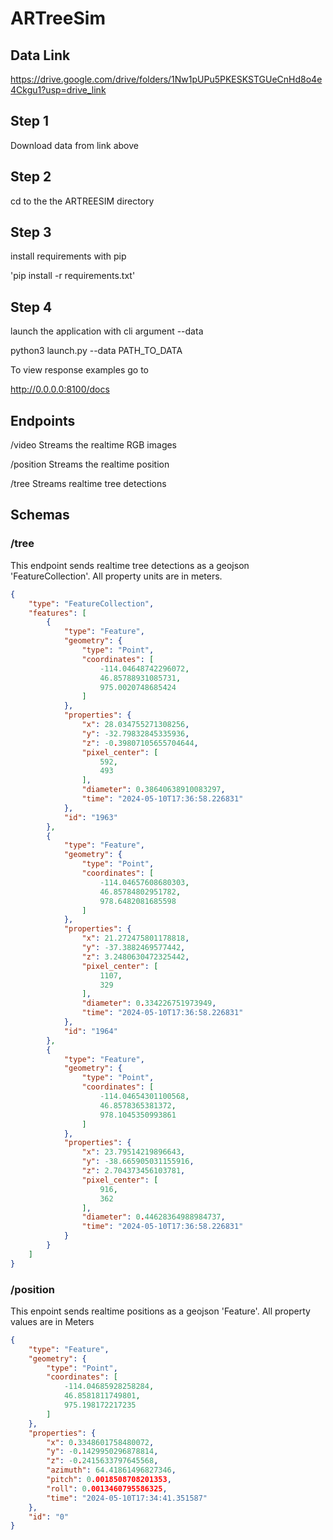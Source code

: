 # ARTreeSim


## Data Link
https://drive.google.com/drive/folders/1Nw1pUPu5PKESKSTGUeCnHd8o4e4Ckgu1?usp=drive_link


## Step 1
Download data from link above

## Step 2
cd to the the ARTREESIM directory

## Step 3
install requirements with pip

'pip install -r requirements.txt'

## Step 4
launch the application with cli argument --data

python3 launch.py --data PATH_TO_DATA


To view response examples go to

http://0.0.0.0:8100/docs


## Endpoints

/video 
Streams the realtime RGB images

/position
Streams the realtime position

/tree
Streams realtime tree detections

## Schemas

### /tree
This endpoint sends realtime tree detections as a geojson 'FeatureCollection'. All property units are in meters.

```json
{
    "type": "FeatureCollection",
    "features": [
        {
            "type": "Feature",
            "geometry": {
                "type": "Point",
                "coordinates": [
                    -114.04648742296072,
                    46.85788931085731,
                    975.0020748685424
                ]
            },
            "properties": {
                "x": 28.034755271308256,
                "y": -32.79832845335936,
                "z": -0.39807105655704644,
                "pixel_center": [
                    592,
                    493
                ],
                "diameter": 0.38640638910083297,
                "time": "2024-05-10T17:36:58.226831"
            },
            "id": "1963"
        },
        {
            "type": "Feature",
            "geometry": {
                "type": "Point",
                "coordinates": [
                    -114.04657608680303,
                    46.85784802951782,
                    978.6482081685598
                ]
            },
            "properties": {
                "x": 21.272475801178818,
                "y": -37.3882469577442,
                "z": 3.2480630472325442,
                "pixel_center": [
                    1107,
                    329
                ],
                "diameter": 0.334226751973949,
                "time": "2024-05-10T17:36:58.226831"
            },
            "id": "1964"
        },
        {
            "type": "Feature",
            "geometry": {
                "type": "Point",
                "coordinates": [
                    -114.04654301100568,
                    46.8578365381372,
                    978.1045350993861
                ]
            },
            "properties": {
                "x": 23.79514219896643,
                "y": -38.665905031155916,
                "z": 2.704373456103781,
                "pixel_center": [
                    916,
                    362
                ],
                "diameter": 0.44628364988984737,
                "time": "2024-05-10T17:36:58.226831"
            }
        }
    ]
}

```

### /position
This enpoint sends realtime positions as a geojson 'Feature'.
All property values are in Meters

```json
{
    "type": "Feature",
    "geometry": {
        "type": "Point",
        "coordinates": [
            -114.04685928258284,
            46.8581811749801,
            975.198172217235
        ]
    },
    "properties": {
        "x": 0.3348601758480072,
        "y": -0.1429950296878814,
        "z": -0.2415633797645568,
        "azimuth": 64.41861496827346,
        "pitch": 0.0018508708201353,
        "roll": 0.0013460795586325,
        "time": "2024-05-10T17:34:41.351587"
    },
    "id": "0"
}
```